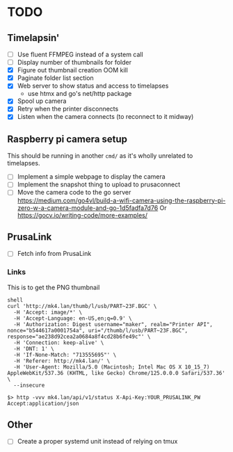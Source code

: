 # TODO

## Timelapsin'
- [ ] Use fluent FFMPEG instead of a system call
- [ ] Display number of thumbnails for folder
- [x] Figure out thumbnail creation OOM kill
- [x] Paginate folder list section
- [x] Web server to show status and access to timelapses
    - use htmx and go's net/http package
- [x] Spool up camera
- [x] Retry when the printer disconnects
- [x] Listen when the camera connects (to reconnect to it midway)

## Raspberry pi camera setup
This should be running in another `cmd/` as it's wholly unrelated to timelapses.

- [ ] Implement a simple webpage to display the camera
- [ ] Implement the snapshot thing to upload to prusaconnect
- [ ] Move the camera code to the go server
  https://medium.com/go4vl/build-a-wifi-camera-using-the-raspberry-pi-zero-w-a-camera-module-and-go-1d5fadfa7d76
  Or 
  https://gocv.io/writing-code/more-examples/

## PrusaLink
- [ ] Fetch info from PrusaLink

### Links
This is to get the PNG thumbnail
```
shell
curl 'http://mk4.lan/thumb/l/usb/PART~23F.BGC' \
  -H 'Accept: image/*' \
  -H 'Accept-Language: en-US,en;q=0.9' \
  -H 'Authorization: Digest username="maker", realm="Printer API", nonce="b544617a0001754a", uri="/thumb/l/usb/PART~23F.BGC", response="ae238d92cea2a0684a8f4cd28b6fe49c"' \
  -H 'Connection: keep-alive' \
  -H 'DNT: 1' \
  -H 'If-None-Match: "713555695"' \
  -H 'Referer: http://mk4.lan/' \
  -H 'User-Agent: Mozilla/5.0 (Macintosh; Intel Mac OS X 10_15_7) AppleWebKit/537.36 (KHTML, like Gecko) Chrome/125.0.0.0 Safari/537.36' \
  --insecure
```

```shell
$> http -vvv mk4.lan/api/v1/status X-Api-Key:YOUR_PRUSALINK_PW Accept:application/json
```



## Other
- [ ] Create a proper systemd unit instead of relying on tmux
